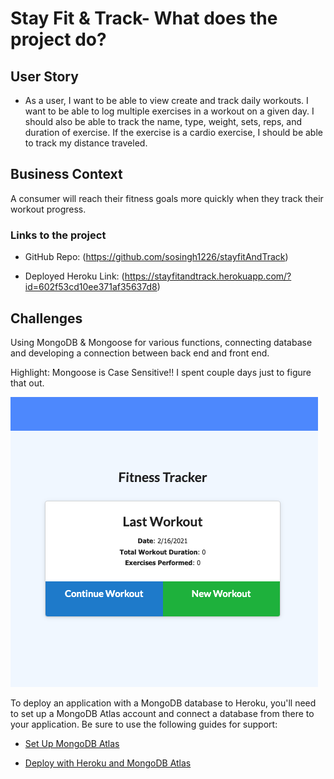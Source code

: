 # Stay Fit & Track- What does the project do?

## User Story

* As a user, I want to be able to view create and track daily workouts. I want to be able to log multiple exercises in a workout on a given day. I should also be able to track the name, type, weight, sets, reps, and duration of exercise. If the exercise is a cardio exercise, I should be able to track my distance traveled.

## Business Context

A consumer will reach their fitness goals more quickly when they track their workout progress.

### Links to the project

* GitHub Repo:
(https://github.com/sosingh1226/stayfitAndTrack)

* Deployed Heroku Link: 
(https://stayfitandtrack.herokuapp.com/?id=602f53cd10ee371af35637d8)


## Challenges

Using MongoDB & Mongoose for various functions, connecting database and developing a connection between back end and front end. 

Highlight: Mongoose is Case Sensitive!! I spent couple days just to figure that out.

![App ScreenShot](models/Screenshot.png)




To deploy an application with a MongoDB database to Heroku, you'll need to set up a MongoDB Atlas account and connect a database from there to your application. Be sure to use the following guides for support:

  * [Set Up MongoDB Atlas](../04-Important/MongoAtlas-Setup.md)

  * [Deploy with Heroku and MongoDB Atlas](../04-Important/MongoAtlas-Deploy.md)
